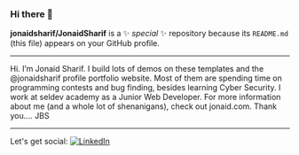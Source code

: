 ### Hi there 👋


**jonaidsharif/JonaidSharif** is a ✨ _special_ ✨ repository because its `README.md` (this file) appears on your GitHub profile.

---

Hi. I’m Jonaid Sharif. I build lots of demos on these templates and the @jonaidsharif profile portfolio website. Most of them are spending time on programming contests and bug finding, besides learning Cyber Security. 
I work at seldev academy as a Junior Web Developer. For more information about me (and a whole lot of shenanigans), check out jonaid.com.
Thank you…. JBS


---

Let's get social: 
<a href="https://www.linkedin.com/in/jonaidsharif/"> <img src="https://img.shields.io/badge/-LinkedIn-%233781da" alt="LinkedIn" /></a>
